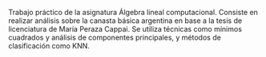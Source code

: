 Trabajo práctico de la asignatura Álgebra lineal computacional. Consiste en realizar análisis sobre la canasta básica argentina en base a la tesis de licenciatura de María Peraza Cappai. Se utiliza técnicas como mínimos cuadrados y análisis de componentes principales, y métodos de clasificación como KNN.
